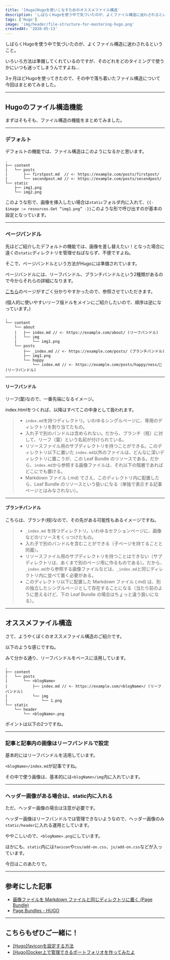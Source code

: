 ```yaml
---
title: '[Hugo]Hugoを使いこなすためのオススメファイル構造'
description: 'しばらくHugoを使う中で気づいたのが、よくファイル構造に迷わされるということ'
tags: ['Hugo']
image: 'img/header/file-structure-for-mastering-hugo.png'
createdAt: '2020-05-13'
---
```


しばらくHugoを使う中で気づいたのが、よくファイル構造に迷わされるということ。

いろいろ方法は準備してくれているのですが、そのどれをどのタイミングで使うかにいつも迷ってしまうんですよね…

3ヶ月ほどHugoを使ってきたので、その中で落ち着いたファイル構造について今回はまとめてみました。

-------

## Hugoのファイル構造機能

まずはそもそも、ファイル構造の機能をまとめてみました。

-------

### デフォルト

デフォルトの機能では、ファイル構造はこのようになるかと思います。
```
.
├── content
|   └── posts
|       ├── firstpost.md  // <- https://example.com/posts/firstpost/
|       └── secondpost.md // <- https://example.com/posts/secondpost/
└── static
    ├── img1.png
    └── img2.png
```

このような形で、画像を挿入したい場合は`static`フォルダ内に入れて、`{{- $image := resources.Get “img1.png” -}}`このような形で呼び出すのが基本の設定となっています。

-------

### ページバンドル

先ほどご紹介したデフォルトの機能では、画像を差し替えたい！となった場合に遠くの`static`ディレクトリを管理せねばならず、不便ですよね。

そこで、ページバンドルという方法がHugoには準備されています。

ページバンドルには、リーフバンドル、ブランチバンドルという2種類があるので今からそれらの詳細になります。

[こちら](https://maku77.github.io/hugo/misc/page-bundle.html)のページがすごく分かりやすかったので、参照させていただきます。

(個人的に使いやすいリーフ版ドルをメインにご紹介したいので、順序は逆になっています。)

```
.
└── content
    └── about
    |   ├── index.md // <- https://example.com/about/ (リーフバンドル)
    |   └── img
    |       └── img1.png
    └── posts
        ├── _index.md // <- https://example.com/posts/ (ブランチバンドル)
        ├── img1.png
        └── happy
            └── index.md // <- https://example.com/posts/happy/ness/ (リーフバンドル)
```

-------

#### リーフバンドル

リーフ(葉)なので、一番先端になるイメージ。

index.htmlをつくれば、以降はすべてこの中身として扱われます。

> - `index.md`を持つディレクトリ。いわゆるシングルページに、専用のディレクトリを割り当てたもの。
> - 入れ子で別のバンドルは含められない。だから、ブランチ（枝）に対して、リーフ（葉）という名前が付けられている。
> - リソースファイル用のサブディレクトリを持つことができる。このディレクトリ以下に置いた `index.md`以外のファイルは、どんなに深いディレクトリに置こうが、この Leaf Bundle のリソースである。だから、`index.md`から参照する画像ファイルは、それ以下の階層であればどこにでも置ける。
> - Markdown ファイル (.md) でさえ、このディレクトリ内に配置したら、Leaf Bundle のリソースという扱いになる（単独で表示する記事ページとはみなされない）。

-------

#### ブランチバンドル

こちらは、ブランチ(枝)なので、その先がある可能性もあるイメージですね。

> - `_index.md` を持つディレクトリ。いわゆるセクションページに、画像などのリソースをくっつけたもの。
> - 入れ子で別のバンドルを含むことができる（子ページを持てることと同義）。
> - リソースファイル用のサブディレクトリを持つことはできない（サブディレクトリは、あくまで別のページ用に作るものである）。だから、`_index.md`から参照する画像ファイルなどは、`_index.md`と同じディレクトリ内に並べて置く必要がある。
> - このディレクトリ以下に配置した Markdown ファイル (.md) は、別の独立したシングルページとして存在することになる（当たり前のように思えるけど、下の Leaf Bundle の場合はちょっと違う扱いになる）。

-------

## オススメファイル構造

さて、ようやくぼくのオススメファイル構造のご紹介です。

以下のような感じですね。

みて分かる通り、リーフバンドルをベースに活用しています。

```
.
├── content
|   └── posts
|       └── <blogName>  
|           ├── index.md // <- https://example.com/<blogName>/ (リーフバンドル)
|           └── img
|               └── 1.png
└── static
    └── header
        └── <blogName>.png
```

ポイントは以下の2つですね。

-------

### 記事と記事内の画像はリーフバンドルで設定

基本的にはリーフバンドルを活用しています。

`<blogName>/index.md`が記事ですね。

その中で使う画像は、基本的には`<blogName>/img`内に入れています。

-------

### ヘッダー画像がある場合は、static内に入れる

ただ、ヘッダー画像の場合は注意が必要です。

ヘッダー画像はリーフバンドルでは管理できないようなので、ヘッダー画像のみ`static/header`に入れる運用としています。

ややこしいので、`<blogName>.png`にしています。

ほかにも、`static`内には`favicon`や`css/add-on.css`、`js/add-on.css`などが入っています。

今日はこのあたりで。

---------

## 参考にした記事
- [画像ファイルを Markdown ファイルと同じディレクトリに置く (Page Bundle)](https://maku77.github.io/hugo/misc/page-bundle.html)
- [Page Bundles - HUGO](https://gohugo.io/content-management/page-bundles)

--------

## こちらもぜひご一緒に！

- [[Hugo]faviconを設定する方法](../../blog/how-to-set-favicon/)
- [[Hugo]Docker上で管理できるポートフォリオを作ってみたよ](../../blog/how-to-create-this-page/)

